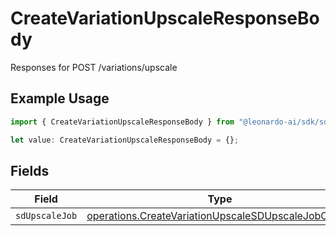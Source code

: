 # CreateVariationUpscaleResponseBody

Responses for POST /variations/upscale

## Example Usage

```typescript
import { CreateVariationUpscaleResponseBody } from "@leonardo-ai/sdk/sdk/models/operations";

let value: CreateVariationUpscaleResponseBody = {};
```

## Fields

| Field                                                                                                                             | Type                                                                                                                              | Required                                                                                                                          | Description                                                                                                                       |
| --------------------------------------------------------------------------------------------------------------------------------- | --------------------------------------------------------------------------------------------------------------------------------- | --------------------------------------------------------------------------------------------------------------------------------- | --------------------------------------------------------------------------------------------------------------------------------- |
| `sdUpscaleJob`                                                                                                                    | [operations.CreateVariationUpscaleSDUpscaleJobOutput](../../../sdk/models/operations/createvariationupscalesdupscalejoboutput.md) | :heavy_minus_sign:                                                                                                                | N/A                                                                                                                               |